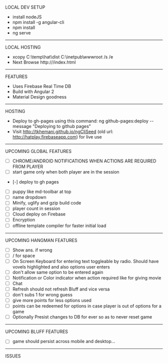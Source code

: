LOCAL DEV SETUP 
* install nodeJS
* npm install -g angular-cli
* npm install
* ng serve

--- 

LOCAL HOSTING
* xcopy C:\temp\hat\dist C:\inetpub\wwwroot /s /e
* Next Browse http://<machine name>/index.html

--- 

FEATURES
* Uses Firebase Real Time DB 
* Build with Angular 2
* Material Design goodness

--- 

HOSTING
* Deploy to gh-pages using this command: ng github-pages:deploy --message "Deploying to github pages"
* Visit http://tkhemani.github.io/ngCliSeed (old url: http://hatplay.firebaseapp.com) for live use

--- 

UPCOMING GLOBAL FEATURES
- [ ] CHROME/ANDROID NOTIFICATIONS WHEN ACTIONS ARE REQUIRED FROM PLAYER
- [ ] start game only when both player are in the session
- [-] deploy to gh pages
- [ ] puppy like md-toolbar at top
- [ ] name dropdown
- [ ] Minify, uglify and gzip build code
- [ ] player count in session
- [ ] Cloud deploy on Firebase
- [ ] Encryption
- [ ] offline template compiler for faster initial load

--- 

UPCOMING HANGMAN FEATURES
- [ ] Show ans. if wrong
- [ ] / for space
- [ ] On Screen Keyboard for entering text toggleable by radio. Should have vovels highlighted and also options user enters
- [ ] don't allow same option to be entered again 
- [ ] Notification or Color indicator when action required like for giving movie
- [ ] Chat
- [ ] Refresh should not refresh Bluff and vice versa
- [ ] don't subs 1 for wrong guess
- [ ] give more points for less options used
- [ ] points can be redeemed for options in case player is out of options for a game
- [ ] Optionally Presist changes to DB for ever so as to never reset game

--- 

UPCOMING BLUFF FEATURES
- [ ] game should persist across mobile and desktop...

--- 

ISSUES
